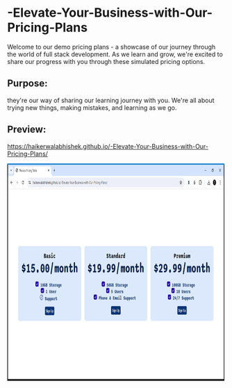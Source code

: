 # -Elevate-Your-Business-with-Our-Pricing-Plans
Welcome to our demo pricing plans - a showcase of our journey through the world of full stack development. As we learn and grow, we're excited to share our progress with you through these simulated pricing options.

## Purpose:
they're our way of sharing our learning journey with you. We're all about trying new things, making mistakes, and learning as we go. 

## Preview:
https://haikerwalabhishek.github.io/-Elevate-Your-Business-with-Our-Pricing-Plans/

<img src="https://github.com/haikerwalabhishek/-Elevate-Your-Business-with-Our-Pricing-Plans/blob/main/pricing.png" height=500px width=500px>

